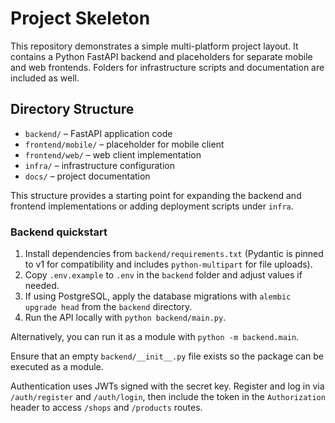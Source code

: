 # Project Skeleton

This repository demonstrates a simple multi-platform project layout. It contains a Python FastAPI backend and placeholders for separate mobile and web frontends. Folders for infrastructure scripts and documentation are included as well.

## Directory Structure

- `backend/` – FastAPI application code
- `frontend/mobile/` – placeholder for mobile client
- `frontend/web/` – web client implementation
- `infra/` – infrastructure configuration
- `docs/` – project documentation

This structure provides a starting point for expanding the backend and frontend implementations or adding deployment scripts under `infra`.

### Backend quickstart
1. Install dependencies from `backend/requirements.txt` (Pydantic is pinned to v1 for compatibility and includes `python-multipart` for file uploads).
2. Copy `.env.example` to `.env` in the `backend` folder and adjust values if needed.
3. If using PostgreSQL, apply the database migrations with `alembic upgrade head` from the `backend` directory.
4. Run the API locally with `python backend/main.py`.

Alternatively, you can run it as a module with `python -m backend.main`.

Ensure that an empty `backend/__init__.py` file exists so the package can be executed as a module.

Authentication uses JWTs signed with the secret key. Register and log in via `/auth/register` and `/auth/login`,
then include the token in the `Authorization` header to access `/shops` and `/products` routes.
